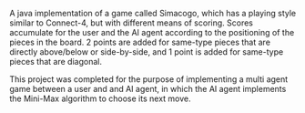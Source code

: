 A java implementation of a game called Simacogo, which has a playing style similar to Connect-4, but with different means of scoring. Scores accumulate for the user and the AI agent according to the positioning of the pieces in the board. 2 points are added for same-type pieces that are directly above/below or side-by-side, and 1 point is added for same-type pieces that are diagonal.

This project was completed for the purpose of implementing a multi agent game between a user and and AI agent, in which the AI agent implements the Mini-Max algorithm to choose its next move.